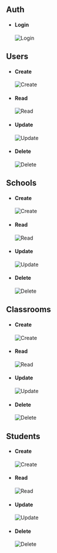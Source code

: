 ## Auth
- #### Login  
  ![Login](1.png)

## Users
- #### Create  
  ![Create](Screenshot_from_2025-01-08_19-49-05.png)
- #### Read  
  ![Read](Screenshot_from_2025-01-08_19-49-41.png)
- #### Update  
  ![Update](Screenshot_from_2025-01-08_19-50-15.png)
- #### Delete  
  ![Delete](Screenshot_from_2025-01-08_19-49-24.png)

## Schools
- #### Create  
  ![Create](Screenshot_from_2025-01-08_19-42-12.png)
- #### Read  
  ![Read](Screenshot_from_2025-01-08_19-42-58.png)
- #### Update  
  ![Update](Screenshot_from_2025-01-08_19-43-17.png)
- #### Delete  
  ![Delete](Screenshot_from_2025-01-08_19-42-34.png)

## Classrooms
- #### Create  
  ![Create](Screenshot_from_2025-01-08_20-20-17.png)
- #### Read  
  ![Read](2.png)
- #### Update  
  ![Update](Screenshot_from_2025-01-08_19-41-34.png)
- #### Delete  
  ![Delete](Screenshot_from_2025-01-08_19-40-32.png)

## Students
- #### Create  
  ![Create](Screenshot_from_2025-01-08_19-43-49.png)
- #### Read  
  ![Read](Screenshot_from_2025-01-08_19-47-53.png)
- #### Update  
  ![Update](Screenshot_from_2025-01-08_19-48-13.png)
- #### Delete  
  ![Delete](Screenshot_from_2025-01-08_19-44-08.png)
